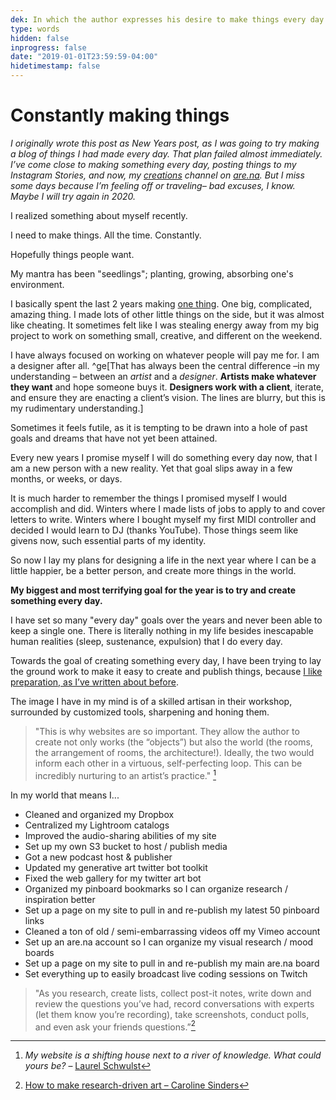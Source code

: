 ```yaml
---
dek: In which the author expresses his desire to make things every day and yet, his inexplicable inability to do so with any consistency
type: words
hidden: false
inprogress: false
date: "2019-01-01T23:59:59-04:00"
hidetimestamp: false
---
```


# Constantly making things

_I originally wrote this post as New Years post, as I was going to try making a blog of things I had made every day. That plan failed almost immediately. I’ve come close to making something every day, posting things to my Instagram Stories, and now, my [creations](https://www.are.na/ej-fox/creations) channel on [are.na](https://www.are.na/ej-fox/index). But I miss some days because I’m feeling off or traveling– bad excuses, I know. Maybe I will try again in 2020._

I realized something about myself recently.

I need to make things. All the time. Constantly.

Hopefully things people want.

My mantra has been "seedlings"; planting, growing, absorbing one's environment.

I basically spent the last 2 years making [one thing](https://www.newscaststudio.com/2018/11/05/nbc-big-board-update/). One big, complicated, amazing thing. I made lots of other little things on the side, but it was almost like cheating. It sometimes felt like I was stealing energy away from my big project to work on something small, creative, and different on the weekend.

I have always focused on working on whatever people will pay me for. I am a designer after all. ^ge[That has always been the central difference –in my understanding – between an *artist* and a *designer*. **Artists make whatever they want** and hope someone buys it. **Designers work with a client**, iterate, and ensure they are enacting a client’s vision. The lines are blurry, but this is my rudimentary understanding.]

Sometimes it feels futile, as it is tempting to be drawn into a hole of past goals and dreams that have not yet been attained.

Every new years I promise myself I will do something every day now, that I am a new person with a new reality. Yet that goal slips away in a few months, or weeks, or days.

It is much harder to remember the things I promised myself I would accomplish and did. Winters where I made lists of jobs to apply to and cover letters to write. Winters where I bought myself my first MIDI controller and decided I would learn to DJ (thanks YouTube). Those things seem like givens now, such essential parts of my identity.

So now I lay my plans for designing a life in the next year where I can be a little happier, be a better person, and create more things in the world.

**My biggest and most terrifying goal for the year is to try and create something every day.**

I have set so many "every day" goals over the years and never been able to keep a single one. There is literally nothing in my life besides inescapable human realities (sleep, sustenance, expulsion) that I do every day.

Towards the goal of creating something every day, I have been trying to lay the ground work to make it easy to create and publish things, because [I like preparation, as I’ve written about before](https://ejfox.com/blog/step-zero).

The image I have in my mind is of a skilled artisan in their workshop, surrounded by customized tools, sharpening and honing them.

> "This is why websites are so important. They allow the author to create not only works (the “objects”) but also the world (the rooms, the arrangement of rooms, the architecture!). Ideally, the two would inform each other in a virtuous, self-perfecting loop. This can be incredibly nurturing to an artist’s practice." [^2]

In my world that means I...

- Cleaned and organized my Dropbox
- Centralized my Lightroom catalogs
- Improved the audio-sharing abilities of my site
- Set up my own S3 bucket to host / publish media
- Got a new podcast host & publisher
- Updated my generative art twitter bot toolkit
- Fixed the web gallery for my twitter art bot
- Organized my pinboard bookmarks so I can organize research / inspiration better
- Set up a page on my site to pull in and re-publish my latest 50 pinboard links
- Cleaned a ton of old / semi-embarrassing videos off my Vimeo account
- Set up an are.na account so I can organize my visual research / mood boards
- Set up a page on my site to pull in and re-publish my main are.na board
- Set everything up to easily broadcast live coding sessions on Twitch

> "As you research, create lists, collect post-it notes, write down and review the questions you’ve had, record conversations with experts (let them know you’re recording), take screenshots, conduct polls, and even ask your friends questions.”[^0]

[^0]: <a href="https://thecreativeindependent.com/people/how-to-make-research-driven-art/">How to make research-driven art – Caroline Sinders</a>
[^1]: <a href="https://www.are.na/the-creative-independent-1522276020/research-driven-art-1526671184">Examples of research-driven art</a>
[^2]: _My website is a shifting house next to a river of knowledge. What could yours be?_ – [Laurel Schwulst](https://thecreativeindependent.com/people/laurel-schwulst-my-website-is-a-shifting-house-next-to-a-river-of-knowledge-what-could-yours-be/)
